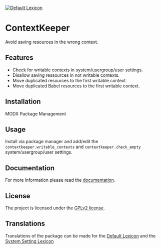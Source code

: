 [![Default Lexicon](https://hosted.weblate.org/widgets/modx-extras/-/modx-contextkeeper-standard/svg-badge.svg)](https://hosted.weblate.org/projects/modx-extras/modx-contextkeeper-standard/)

# ContextKeeper

Avoid saving resources in the wrong context.

## Features

* Check for writable contexts in system/usergroup/user settings.
* Disallow saving ressources in not writable contexts.
* Move duplicated resources to the first writable context.
* Move duplicated Babel resources to the first writable context.

## Installation

MODX Package Management

## Usage

Install via package manager and add/edit the `contextkeeper.writable_contexts` and `contextkeeper.check_empty` system/usergroup/user settings.

## Documentation

For more information please read the [documentation](https://jako.github.io/ContextKeeper/).

## License

The project is licensed under the [GPLv2 license](https://github.com/Jako/ContextKeeper/blob/master/core/components/contextkeeper/docs/license.md).

## Translations

Translations of the package can be made for the [Default Lexicon](https://hosted.weblate.org/projects/modx-extras/modx-contextkeeper-standard/) and the [System Setting Lexicon](https://hosted.weblate.org/projects/modx-extras/modx-contextkeeper-system-settings/)
